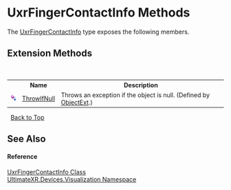 # UxrFingerContactInfo Methods
 

The <a href="T_UltimateXR_Devices_Visualization_UxrFingerContactInfo">UxrFingerContactInfo</a> type exposes the following members.


## Extension Methods
&nbsp;<table><tr><th></th><th>Name</th><th>Description</th></tr><tr><td>![Public Extension Method](media/pubextension.gif "Public Extension Method")</td><td><a href="M_UltimateXR_Extensions_System_ObjectExt_ThrowIfNull">ThrowIfNull</a></td><td>
Throws an exception if the object is null.
 (Defined by <a href="T_UltimateXR_Extensions_System_ObjectExt">ObjectExt</a>.)</td></tr></table>&nbsp;
<a href="#uxrfingercontactinfo-methods">Back to Top</a>

## See Also


#### Reference
<a href="T_UltimateXR_Devices_Visualization_UxrFingerContactInfo">UxrFingerContactInfo Class</a><br /><a href="N_UltimateXR_Devices_Visualization">UltimateXR.Devices.Visualization Namespace</a><br />